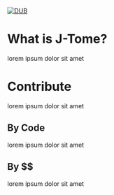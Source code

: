 [![DUB](https://img.shields.io/dub/l/vibe-d.svg?style=flat-square)](https://github.com/sagasitas/JTOME/blob/master/license.md)

# What is J-Tome?
lorem ipsum dolor sit amet
# Contribute
lorem ipsum dolor sit amet
## By Code
lorem ipsum dolor sit amet
## By $$
lorem ipsum dolor sit amet
